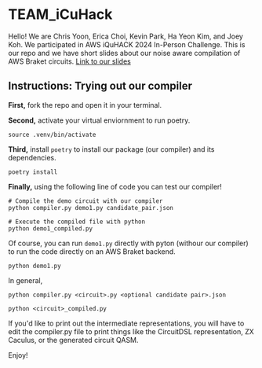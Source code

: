 # TEAM_iCuHack

Hello! We are Chris Yoon, Erica Choi, Kevin Park, Ha Yeon Kim, and Joey Koh.
We participated in AWS iQuHACK 2024 In-Person Challenge.
This is our repo and we have short slides about our noise aware compilation of
AWS Braket circuits.
[Link to our slides](https://docs.google.com/presentation/d/1j7Nu_adU32vfPOUmudidZ-MPrti-X4SPa5-mQk71t44/edit?usp=sharing)


## Instructions: Trying out our compiler
**First,** fork the repo and open it in your terminal.

**Second,** activate your virtual enviornment to run poetry.
```
source .venv/bin/activate
```

**Third,** install `poetry` to install our package (our compiler) and its dependencies.
```
poetry install
```

**Finally,** using the following line of code you can test our compiler!
```
# Compile the demo circuit with our compiler
python compiler.py demo1.py candidate_pair.json

# Execute the compiled file with python
python demo1_compiled.py
```

Of course, you can run `demo1.py` directly with pyton (withour our compiler) to run the code
directly on an AWS Braket backend.
```
python demo1.py
```

In general,
```
python compiler.py <circuit>.py <optional candidate pair>.json

python <circuit>_compiled.py
```

If you'd like to print out the intermediate representations, you will have to edit the compiler.py file to print things like the CircuitDSL representation, ZX Caculus, or the generated circuit QASM.

Enjoy!
